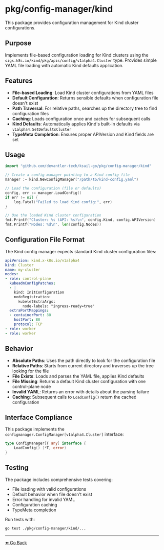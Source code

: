 # pkg/config-manager/kind

This package provides configuration management for Kind cluster configurations.

## Purpose

Implements file-based configuration loading for Kind clusters using the `sigs.k8s.io/kind/pkg/apis/config/v1alpha4.Cluster` type. Provides simple YAML file loading with automatic Kind defaults application.

## Features

- **File-based Loading**: Load Kind cluster configurations from YAML files
- **Default Configuration**: Returns sensible defaults when configuration file doesn't exist
- **Path Traversal**: For relative paths, searches up the directory tree to find configuration files
- **Caching**: Loads configuration once and caches for subsequent calls
- **Kind Defaults**: Automatically applies Kind's built-in defaults via `v1alpha4.SetDefaultsCluster`
- **TypeMeta Completion**: Ensures proper APIVersion and Kind fields are set

## Usage

```go
import "github.com/devantler-tech/ksail-go/pkg/config-manager/kind"

// Create a config manager pointing to a Kind config file
manager := kind.NewConfigManager("/path/to/kind-config.yaml")

// Load the configuration (file or defaults)
config, err := manager.LoadConfig()
if err != nil {
    log.Fatal("Failed to load Kind config:", err)
}

// Use the loaded Kind cluster configuration
fmt.Printf("Cluster: %s (API: %s)\n", config.Kind, config.APIVersion)
fmt.Printf("Nodes: %d\n", len(config.Nodes))
```

## Configuration File Format

The Kind config manager expects standard Kind cluster configuration files:

```yaml
apiVersion: kind.x-k8s.io/v1alpha4
kind: Cluster
name: my-cluster
nodes:
- role: control-plane
  kubeadmConfigPatches:
  - |
    kind: InitConfiguration
    nodeRegistration:
      kubeletExtraArgs:
        node-labels: "ingress-ready=true"
  extraPortMappings:
  - containerPort: 80
    hostPort: 80
    protocol: TCP
- role: worker
- role: worker
```

## Behavior

- **Absolute Paths**: Uses the path directly to look for the configuration file
- **Relative Paths**: Starts from current directory and traverses up the tree looking for the file
- **File Exists**: Loads and parses the YAML file, applies Kind defaults
- **File Missing**: Returns a default Kind cluster configuration with one control-plane node
- **Invalid YAML**: Returns an error with details about the parsing failure
- **Caching**: Subsequent calls to `LoadConfig()` return the cached configuration

## Interface Compliance

This package implements the `configmanager.ConfigManager[v1alpha4.Cluster]` interface:

```go
type ConfigManager[T any] interface {
    LoadConfig() (*T, error)
}
```

## Testing

The package includes comprehensive tests covering:
- File loading with valid configurations
- Default behavior when file doesn't exist
- Error handling for invalid YAML
- Configuration caching
- TypeMeta completion

Run tests with:
```bash
go test ./pkg/config-manager/kind/...
```

---

[⬅️ Go Back](../README.md)
